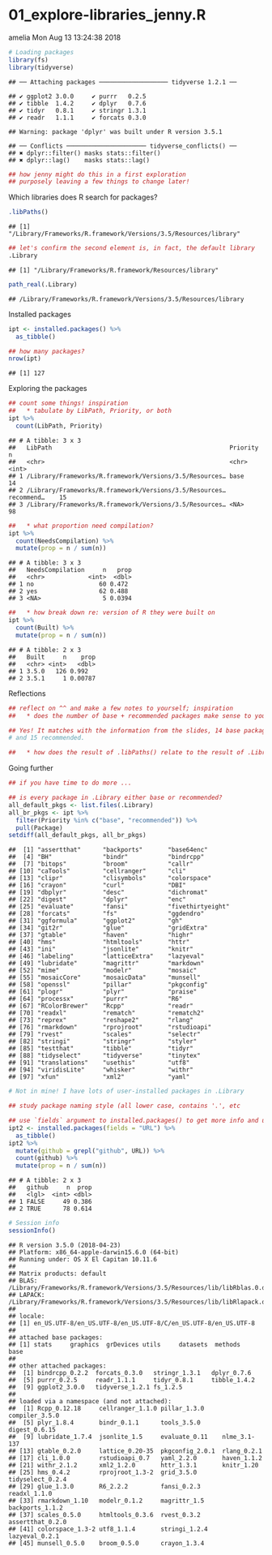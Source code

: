 01\_explore-libraries\_jenny.R
================
amelia
Mon Aug 13 13:24:38 2018

``` r
# Loading packages
library(fs)
library(tidyverse)
```

    ## ── Attaching packages ─────────────────── tidyverse 1.2.1 ──

    ## ✔ ggplot2 3.0.0     ✔ purrr   0.2.5
    ## ✔ tibble  1.4.2     ✔ dplyr   0.7.6
    ## ✔ tidyr   0.8.1     ✔ stringr 1.3.1
    ## ✔ readr   1.1.1     ✔ forcats 0.3.0

    ## Warning: package 'dplyr' was built under R version 3.5.1

    ## ── Conflicts ────────────────────── tidyverse_conflicts() ──
    ## ✖ dplyr::filter() masks stats::filter()
    ## ✖ dplyr::lag()    masks stats::lag()

``` r
## how jenny might do this in a first exploration
## purposely leaving a few things to change later!
```

Which libraries does R search for packages?

``` r
.libPaths()
```

    ## [1] "/Library/Frameworks/R.framework/Versions/3.5/Resources/library"

``` r
## let's confirm the second element is, in fact, the default library
.Library
```

    ## [1] "/Library/Frameworks/R.framework/Resources/library"

``` r
path_real(.Library)
```

    ## /Library/Frameworks/R.framework/Versions/3.5/Resources/library

Installed packages

``` r
ipt <- installed.packages() %>%
  as_tibble()

## how many packages?
nrow(ipt)
```

    ## [1] 127

Exploring the packages

``` r
## count some things! inspiration
##   * tabulate by LibPath, Priority, or both
ipt %>%
  count(LibPath, Priority)
```

    ## # A tibble: 3 x 3
    ##   LibPath                                                 Priority       n
    ##   <chr>                                                   <chr>      <int>
    ## 1 /Library/Frameworks/R.framework/Versions/3.5/Resources… base          14
    ## 2 /Library/Frameworks/R.framework/Versions/3.5/Resources… recommend…    15
    ## 3 /Library/Frameworks/R.framework/Versions/3.5/Resources… <NA>          98

``` r
##   * what proportion need compilation?
ipt %>%
  count(NeedsCompilation) %>%
  mutate(prop = n / sum(n))
```

    ## # A tibble: 3 x 3
    ##   NeedsCompilation     n   prop
    ##   <chr>            <int>  <dbl>
    ## 1 no                  60 0.472 
    ## 2 yes                 62 0.488 
    ## 3 <NA>                 5 0.0394

``` r
##   * how break down re: version of R they were built on
ipt %>%
  count(Built) %>%
  mutate(prop = n / sum(n))
```

    ## # A tibble: 2 x 3
    ##   Built     n    prop
    ##   <chr> <int>   <dbl>
    ## 1 3.5.0   126 0.992  
    ## 2 3.5.1     1 0.00787

Reflections

``` r
## reflect on ^^ and make a few notes to yourself; inspiration
##   * does the number of base + recommended packages make sense to you?

## Yes! It matches with the information from the slides, 14 base packages
# and 15 recommended.

##   * how does the result of .libPaths() relate to the result of .Library?
```

Going further

``` r
## if you have time to do more ...

## is every package in .Library either base or recommended?
all_default_pkgs <- list.files(.Library)
all_br_pkgs <- ipt %>%
  filter(Priority %in% c("base", "recommended")) %>%
  pull(Package)
setdiff(all_default_pkgs, all_br_pkgs)
```

    ##  [1] "assertthat"      "backports"       "base64enc"      
    ##  [4] "BH"              "bindr"           "bindrcpp"       
    ##  [7] "bitops"          "broom"           "callr"          
    ## [10] "caTools"         "cellranger"      "cli"            
    ## [13] "clipr"           "clisymbols"      "colorspace"     
    ## [16] "crayon"          "curl"            "DBI"            
    ## [19] "dbplyr"          "desc"            "dichromat"      
    ## [22] "digest"          "dplyr"           "enc"            
    ## [25] "evaluate"        "fansi"           "fivethirtyeight"
    ## [28] "forcats"         "fs"              "ggdendro"       
    ## [31] "ggformula"       "ggplot2"         "gh"             
    ## [34] "git2r"           "glue"            "gridExtra"      
    ## [37] "gtable"          "haven"           "highr"          
    ## [40] "hms"             "htmltools"       "httr"           
    ## [43] "ini"             "jsonlite"        "knitr"          
    ## [46] "labeling"        "latticeExtra"    "lazyeval"       
    ## [49] "lubridate"       "magrittr"        "markdown"       
    ## [52] "mime"            "modelr"          "mosaic"         
    ## [55] "mosaicCore"      "mosaicData"      "munsell"        
    ## [58] "openssl"         "pillar"          "pkgconfig"      
    ## [61] "plogr"           "plyr"            "praise"         
    ## [64] "processx"        "purrr"           "R6"             
    ## [67] "RColorBrewer"    "Rcpp"            "readr"          
    ## [70] "readxl"          "rematch"         "rematch2"       
    ## [73] "reprex"          "reshape2"        "rlang"          
    ## [76] "rmarkdown"       "rprojroot"       "rstudioapi"     
    ## [79] "rvest"           "scales"          "selectr"        
    ## [82] "stringi"         "stringr"         "styler"         
    ## [85] "testthat"        "tibble"          "tidyr"          
    ## [88] "tidyselect"      "tidyverse"       "tinytex"        
    ## [91] "translations"    "usethis"         "utf8"           
    ## [94] "viridisLite"     "whisker"         "withr"          
    ## [97] "xfun"            "xml2"            "yaml"

``` r
# Not in mine! I have lots of user-installed packages in .Library

## study package naming style (all lower case, contains '.', etc

## use `fields` argument to installed.packages() to get more info and use it!
ipt2 <- installed.packages(fields = "URL") %>%
  as_tibble()
ipt2 %>%
  mutate(github = grepl("github", URL)) %>%
  count(github) %>%
  mutate(prop = n / sum(n))
```

    ## # A tibble: 2 x 3
    ##   github     n  prop
    ##   <lgl>  <int> <dbl>
    ## 1 FALSE     49 0.386
    ## 2 TRUE      78 0.614

``` r
# Session info
sessionInfo()
```

    ## R version 3.5.0 (2018-04-23)
    ## Platform: x86_64-apple-darwin15.6.0 (64-bit)
    ## Running under: OS X El Capitan 10.11.6
    ## 
    ## Matrix products: default
    ## BLAS: /Library/Frameworks/R.framework/Versions/3.5/Resources/lib/libRblas.0.dylib
    ## LAPACK: /Library/Frameworks/R.framework/Versions/3.5/Resources/lib/libRlapack.dylib
    ## 
    ## locale:
    ## [1] en_US.UTF-8/en_US.UTF-8/en_US.UTF-8/C/en_US.UTF-8/en_US.UTF-8
    ## 
    ## attached base packages:
    ## [1] stats     graphics  grDevices utils     datasets  methods   base     
    ## 
    ## other attached packages:
    ##  [1] bindrcpp_0.2.2  forcats_0.3.0   stringr_1.3.1   dplyr_0.7.6    
    ##  [5] purrr_0.2.5     readr_1.1.1     tidyr_0.8.1     tibble_1.4.2   
    ##  [9] ggplot2_3.0.0   tidyverse_1.2.1 fs_1.2.5       
    ## 
    ## loaded via a namespace (and not attached):
    ##  [1] Rcpp_0.12.18     cellranger_1.1.0 pillar_1.3.0     compiler_3.5.0  
    ##  [5] plyr_1.8.4       bindr_0.1.1      tools_3.5.0      digest_0.6.15   
    ##  [9] lubridate_1.7.4  jsonlite_1.5     evaluate_0.11    nlme_3.1-137    
    ## [13] gtable_0.2.0     lattice_0.20-35  pkgconfig_2.0.1  rlang_0.2.1     
    ## [17] cli_1.0.0        rstudioapi_0.7   yaml_2.2.0       haven_1.1.2     
    ## [21] withr_2.1.2      xml2_1.2.0       httr_1.3.1       knitr_1.20      
    ## [25] hms_0.4.2        rprojroot_1.3-2  grid_3.5.0       tidyselect_0.2.4
    ## [29] glue_1.3.0       R6_2.2.2         fansi_0.2.3      readxl_1.1.0    
    ## [33] rmarkdown_1.10   modelr_0.1.2     magrittr_1.5     backports_1.1.2 
    ## [37] scales_0.5.0     htmltools_0.3.6  rvest_0.3.2      assertthat_0.2.0
    ## [41] colorspace_1.3-2 utf8_1.1.4       stringi_1.2.4    lazyeval_0.2.1  
    ## [45] munsell_0.5.0    broom_0.5.0      crayon_1.3.4
